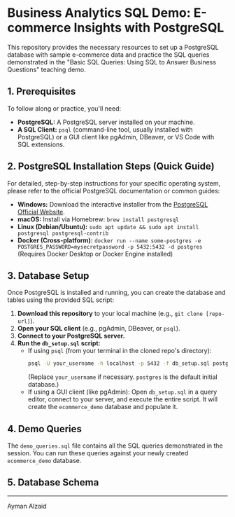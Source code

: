 # Business Analytics SQL Demo: E-commerce Insights with PostgreSQL

This repository provides the necessary resources to set up a PostgreSQL database with sample e-commerce data and practice the SQL queries demonstrated in the "Basic SQL Queries: Using SQL to Answer Business Questions" teaching demo.

## 1. Prerequisites

To follow along or practice, you'll need:
* **PostgreSQL:** A PostgreSQL server installed on your machine.
* **A SQL Client:** `psql` (command-line tool, usually installed with PostgreSQL) or a GUI client like pgAdmin, DBeaver, or VS Code with SQL extensions.

## 2. PostgreSQL Installation Steps (Quick Guide)

For detailed, step-by-step instructions for your specific operating system, please refer to the official PostgreSQL documentation or common guides:

* **Windows:** Download the interactive installer from the [PostgreSQL Official Website](https://www.postgresql.org/download/windows/).
* **macOS:** Install via Homebrew: `brew install postgresql`
* **Linux (Debian/Ubuntu):** `sudo apt update && sudo apt install postgresql postgresql-contrib`
* **Docker (Cross-platform):** `docker run --name some-postgres -e POSTGRES_PASSWORD=mysecretpassword -p 5432:5432 -d postgres` (Requires Docker Desktop or Docker Engine installed)

## 3. Database Setup

Once PostgreSQL is installed and running, you can create the database and tables using the provided SQL script:

1.  **Download this repository** to your local machine (e.g., `git clone [repo-url]`).
2.  **Open your SQL client** (e.g., pgAdmin, DBeaver, or `psql`).
3.  **Connect to your PostgreSQL server.**
4.  **Run the `db_setup.sql` script:**
    * If using `psql` (from your terminal in the cloned repo's directory):
        ```bash
        psql -U your_username -h localhost -p 5432 -f db_setup.sql postgres
        ```
        (Replace `your_username` if necessary. `postgres` is the default initial database.)
    * If using a GUI client (like pgAdmin): Open `db_setup.sql` in a query editor, connect to your server, and execute the entire script. It will create the `ecommerce_demo` database and populate it.

## 4. Demo Queries

The `demo_queries.sql` file contains all the SQL queries demonstrated in the session. You can run these queries against your newly created `ecommerce_demo` database.

## 5. Database Schema

---
Ayman Alzaid
